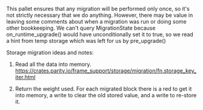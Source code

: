 This pallet ensures that any migration will be performed only once, so it's not strictly necessary that we do anything. However, there may be value in leaving some comments about when a migration was run or doing some other bookkeeping. 
We can't query MigrationState because on_runtime_upgrade() would have unconditionally set it to true, so we read a hint from temp storage which was left for us by pre_upgrade()

Storage migration ideas and notes:

1. Read all the data into memory.
https://crates.parity.io/frame_support/storage/migration/fn.storage_key_iter.html

2. Return the weight used. For each migrated block there is a red to get it into memory, a write to clear the old stored value, and a write to re-store it.